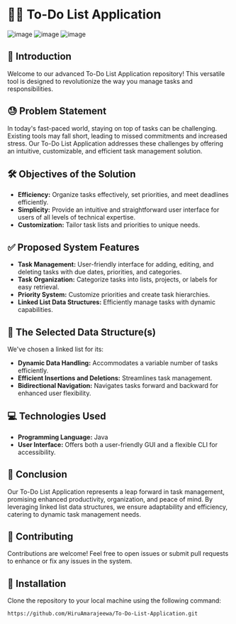 # 📝✨ To-Do List Application 

![image](https://github.com/HiruAmarajeewa/To-Do-List-Application/assets/142741031/d5d1d5b8-f9e6-4dcc-b508-cdd47236a334)
![image](https://github.com/HiruAmarajeewa/To-Do-List-Application/assets/142741031/cbc95344-55e8-4912-a4cf-ca9544d13310)
![image](https://github.com/HiruAmarajeewa/To-Do-List-Application/assets/142741031/8af70f52-e1ac-4a2b-8d56-e98ab406e06e)

## 🚀 Introduction 
Welcome to our advanced To-Do List Application repository! This versatile tool is designed to revolutionize the way you manage tasks and responsibilities.

## 😓 Problem Statement 
In today's fast-paced world, staying on top of tasks can be challenging. Existing tools may fall short, leading to missed commitments and increased stress. Our To-Do List Application addresses these challenges by offering an intuitive, customizable, and efficient task management solution.

## 🛠️ Objectives of the Solution 
- **Efficiency:** Organize tasks effectively, set priorities, and meet deadlines efficiently.
- **Simplicity:** Provide an intuitive and straightforward user interface for users of all levels of technical expertise.
- **Customization:** Tailor task lists and priorities to unique needs.

## ✅ Proposed System Features 
- **Task Management:** User-friendly interface for adding, editing, and deleting tasks with due dates, priorities, and categories.
- **Task Organization:** Categorize tasks into lists, projects, or labels for easy retrieval.
- **Priority System:** Customize priorities and create task hierarchies.
- **Linked List Data Structures:** Efficiently manage tasks with dynamic capabilities.

## 🔄 The Selected Data Structure(s) 
We've chosen a linked list for its:
- **Dynamic Data Handling:** Accommodates a variable number of tasks efficiently.
- **Efficient Insertions and Deletions:** Streamlines task management.
- **Bidirectional Navigation:** Navigates tasks forward and backward for enhanced user flexibility.

## 💻 Technologies Used 
- **Programming Language:** Java
- **User Interface:** Offers both a user-friendly GUI and a flexible CLI for accessibility.

## 🌟 Conclusion 
Our To-Do List Application represents a leap forward in task management, promising enhanced productivity, organization, and peace of mind. By leveraging linked list data structures, we ensure adaptability and efficiency, catering to dynamic task management needs.

## 🤝 Contributing
Contributions are welcome! Feel free to open issues or submit pull requests to enhance or fix any issues in the system.
## 🚀 Installation

Clone the repository to your local machine using the following command:

```bash
https://github.com/HiruAmarajeewa/To-Do-List-Application.git
```
